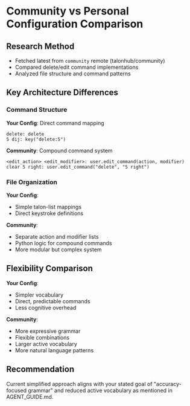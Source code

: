 # Community vs Personal Configuration Comparison

## Research Method
- Fetched latest from `community` remote (talonhub/community)
- Compared delete/edit command implementations
- Analyzed file structure and command patterns

## Key Architecture Differences

### Command Structure
**Your Config**: Direct command mapping
```
delete: delete
5 dij: key("delete:5")
```

**Community**: Compound command system
```
<edit_action> <edit_modifier>: user.edit_command(action, modifier)
clear 5 right: user.edit_command("delete", "5 right")
```

### File Organization
**Your Config**: 
- Simple talon-list mappings
- Direct keystroke definitions

**Community**:
- Separate action and modifier lists
- Python logic for compound commands
- More modular but complex system

## Flexibility Comparison
**Your Config**: 
- Simpler vocabulary
- Direct, predictable commands
- Less cognitive overhead

**Community**:
- More expressive grammar
- Flexible combinations
- Larger active vocabulary
- More natural language patterns

## Recommendation
Current simplified approach aligns with your stated goal of "accuracy-focused grammar" and reduced active vocabulary as mentioned in AGENT_GUIDE.md.
